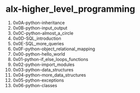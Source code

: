 # alx-higher_level_programming
1. 0x0A-python-inheritance
2. 0x0B-python-input_output
3. 0x0C-python-almost_a_circle
4. 0x0D-SQL_introduction
5. 0x0E-SQL_more_queries
6. 0x0F-python-object_relational_mapping
7. 0x00-python-hello_world
8. 0x01-python-if_else_loops_functions
9. 0x02-python-import_modules
10. 0x03-python-data_structures
11. 0x04-python-more_data_structures
12. 0x05-python-exceptions
13. 0x06-python-classes
